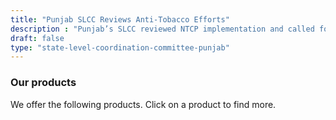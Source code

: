 ```yaml
---
title: "Punjab SLCC Reviews Anti-Tobacco Efforts"
description : "Punjab’s SLCC reviewed NTCP implementation and called for a no-tolerance policy for e-cigarettes." 
draft: false
type: "state-level-coordination-committee-punjab"
---
```


### Our products

We offer the following products. Click on a product to find more.